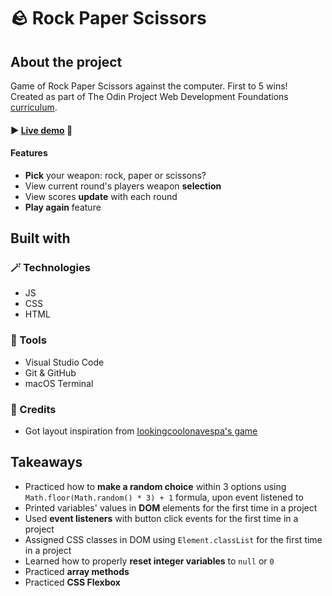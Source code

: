 # 🪨 Rock Paper Scissors

## About the project
Game of Rock Paper Scissors against the computer. First to 5 wins!
<br>Created as part of The Odin Project Web Development Foundations <a href="https://www.theodinproject.com/lessons/foundations-rock-paper-scissors">curriculum</a>.

#### ► <a href="">Live demo</a> 👀

#### Features
- **Pick** your weapon: rock, paper or scissons?
- View current round's players weapon **selection**
- View scores **update** with each round
- **Play again** feature


## Built with
### 🪄 Technologies
- JS
- CSS
- HTML

### 🔧 Tools
- Visual Studio Code
- Git & GitHub
- macOS Terminal

### 💙 Credits
- Got layout inspiration from <a href="https://github.com/lookingcoolonavespa/rock-paper-scissors">lookingcoolonavespa's game</a>


## Takeaways
- Practiced how to **make a random choice** within 3 options using `Math.floor(Math.random() * 3) + 1` formula, upon event listened to
- Printed variables' values in **DOM** elements for the first time in a project
- Used **event listeners** with button click events for the first time in a project
- Assigned CSS classes in DOM using `Element.classList` for the first time in a project
- Learned how to properly **reset integer variables** to `null` or `0`
- Practiced **array methods**
- Practiced **CSS Flexbox**
